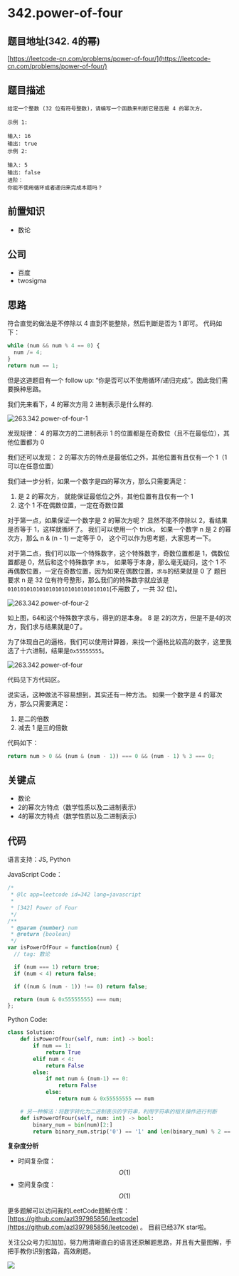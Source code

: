 # 342.power-of-four

## 题目地址\(342. 4的幂\)

[https://leetcode-cn.com/problems/power-of-four/](https://leetcode-cn.com/problems/power-of-four/)

## 题目描述

```text
给定一个整数 (32 位有符号整数)，请编写一个函数来判断它是否是 4 的幂次方。

示例 1:

输入: 16
输出: true
示例 2:

输入: 5
输出: false
进阶：
你能不使用循环或者递归来完成本题吗？
```

## 前置知识

* 数论

## 公司

* 百度
* twosigma

## 思路

符合直觉的做法是不停除以 4 直到不能整除，然后判断是否为 1 即可。 代码如下：

```javascript
while (num && num % 4 == 0) {
  num /= 4;
}
return num == 1;
```

但是这道题目有一个 follow up: “你是否可以不使用循环/递归完成”。因此我们需要换种思路。

我们先来看下，4 的幂次方用 2 进制表示是什么样的.

![263.342.power-of-four-1](https://tva1.sinaimg.cn/large/007S8ZIlly1ghlua1uaopj30j009iwf1.jpg)

发现规律： 4 的幂次方的二进制表示 1 的位置都是在奇数位（且不在最低位），其他位置都为 0

我们还可以发现： 2 的幂次方的特点是最低位之外，其他位置有且仅有一个 1（1 可以在任意位置）

我们进一步分析，如果一个数字是四的幂次方，那么只需要满足：

1. 是 2 的幂次方， 就能保证最低位之外，其他位置有且仅有一个 1
2. 这个 1 不在偶数位置，一定在奇数位置

对于第一点，如果保证一个数字是 2 的幂次方呢？ 显然不能不停除以 2，看结果是否等于 1，这样就循环了。 我们可以使用一个 trick， 如果一个数字 n 是 2 的幂次方，那么 n & \(n - 1\) 一定等于 0， 这个可以作为思考题，大家思考一下。

对于第二点，我们可以取一个特殊数字，这个特殊数字，奇数位置都是 1，偶数位置都是 0，然后和这个特殊数字 `求与`， 如果等于本身，那么毫无疑问，这个 1 不再偶数位置，一定在奇数位置，因为如果在偶数位置，`求与`的结果就是 0 了 题目要求 n 是 32 位有符号整形，那么我们的特殊数字就应该是`01010101010101010101010101010101`\(不用数了，一共 32 位\)。

![263.342.power-of-four-2](https://tva1.sinaimg.cn/large/007S8ZIlly1ghlua2pq5hj30fi0b0q41.jpg)

如上图，64和这个特殊数字求与，得到的是本身。 8 是 2的次方，但是不是4的次方，我们求与结果就是0了。

为了体现自己的逼格，我们可以使用计算器，来找一个逼格比较高的数字，这里我选了十六进制，结果是`0x55555555`。

![263.342.power-of-four](https://tva1.sinaimg.cn/large/007S8ZIlly1ghlua3mzibj30b20d70ua.jpg)

代码见下方代码区。

说实话，这种做法不容易想到，其实还有一种方法。 如果一个数字是 4 的幂次方，那么只需要满足：

1. 是二的倍数
2. 减去 1 是三的倍数

代码如下：

```javascript
return num > 0 && (num & (num - 1)) === 0 && (num - 1) % 3 === 0;
```

## 关键点

* 数论
* 2的幂次方特点（数学性质以及二进制表示）
* 4的幂次方特点（数学性质以及二进制表示）

## 代码

语言支持：JS, Python

JavaScript Code：

```javascript
/*
 * @lc app=leetcode id=342 lang=javascript
 *
 * [342] Power of Four
 */
/**
 * @param {number} num
 * @return {boolean}
 */
var isPowerOfFour = function(num) {
  // tag: 数论

  if (num === 1) return true;
  if (num < 4) return false;

  if ((num & (num - 1)) !== 0) return false;

  return (num & 0x55555555) === num;
};
```

Python Code:

```python
class Solution:
    def isPowerOfFour(self, num: int) -> bool:
        if num == 1:
            return True
        elif num < 4:
            return False
        else:
            if not num & (num-1) == 0:
                return False
            else:
                return num & 0x55555555 == num

    # 另一种解法：将数字转化为二进制表示的字符串，利用字符串的相关操作进行判断
    def isPowerOfFour(self, num: int) -> bool:
        binary_num = bin(num)[2:]
        return binary_num.strip('0') == '1' and len(binary_num) % 2 == 1
```

**复杂度分析**

* 时间复杂度：$$O(1)$$
* 空间复杂度：$$O(1)$$

更多题解可以访问我的LeetCode题解仓库：[https://github.com/azl397985856/leetcode](https://github.com/azl397985856/leetcode) 。 目前已经37K star啦。

关注公众号力扣加加，努力用清晰直白的语言还原解题思路，并且有大量图解，手把手教你识别套路，高效刷题。

![](https://tva1.sinaimg.cn/large/007S8ZIlly1gfcuzagjalj30p00dwabs.jpg)

